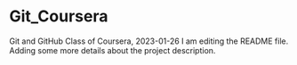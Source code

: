 # Git_Coursera
Git and GitHub Class of Coursera, 2023-01-26
I am editing the README file. Adding some more details about the project description.
